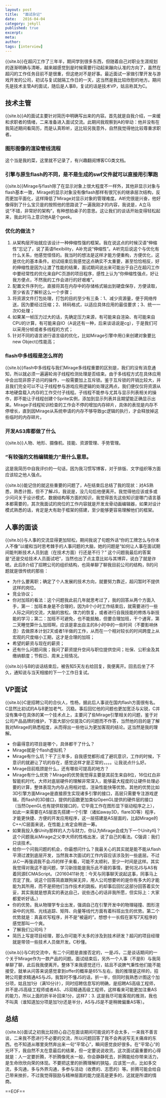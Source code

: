 ```yaml
---
layout: post
title:  "面试杂记"
date:   2016-04-04
category: jekyll
published: true
excerpt: 
meta: 
author: 
tags: [interview]
---
```


{{site.b}}在超闪工作了三年半，期间学到很多东西，但随着自己对职业生涯规划的逐渐明确与清晰，越来越感觉到是时候需要行动起来蹦向认准的方向了，虽然在超闪的工作任务目前不是很重，但这绝对不是好事。最近面试一家做引擎开发与游戏开发的公司，初试与复试就隔工作日的一天，这当然是我比较欣慰的地方。期间先是技术主管A的面试，随后是人事B，复试的话是技术VP，姑且称其为C。

## 技术主管
{{site.b}}A的面试主要针对简历中明确写出来的内容。首先就是自我介绍，一来缓和求职者的情绪，二来准备进入面试交流。此期间我观察到A的举动：他并没有在我简述期间看简历，而是认真聆听，这比较另我意外，自然我觉得他比较尊重求职者。

### 图形图像的渲染管线流程
这个当是我的菜，这里就不记录了，有兴趣翻阅博客CG类文档。

### 引擎与原生flash的不同，是不是生成的swf文件就可以直接用引擎跑
{{site.b}}Mirage与flash除了在显示对象上很大程度不一样外，其他非显示对象与flash基本一致，Mirage的显示对象没有像flash那样有很冗长的继承层次结构，反而更加平面化，这样降低了Mirage对显示对象的管理难度。A听完很是兴奋，他好像得到了什么宝贝是的按照他的思路说了一遍我刚才的内容，我说是，A立马说“不错，非常好的架构”，有种想拍桌子的意思。这让我们的谈话开始变得轻松起来，我此时马上意识他A是个geek。

### 优化的做法？
1. 从架构层开始就应该设计一种伸缩性强的框架。我在说这点的时候汉语“伸缩性”忘记了，说了英语flexibility，A补充说“伸缩性”。A听完后说这个与优化有什么关系，他感觉怪怪的。我当时的想法是这样才能方便重构，方便优化，这是优化的基本条件。初试结束后我感觉这点确实不太重要，甚至恰恰相反，好的伸缩性是因为让渡了性能的结果，面试期间说出来可能出于自己在超闪工作中要经常性的优化来自PC页游的项目程序，感性上认为“你伸缩性强点，好让我方便点，不然我的工作会进行的好艰难”。
2. 配置文件序列化，直接将其在内存中的存储格式输出到硬盘保存，方便读取，至少省去了解析这么一个步骤；
3. 将资源文件打包处理，打包的目的至少有三条：1、减少资源量，便于网络传送，因为要经过压缩；2、转码格式，以适应具体应用的最佳要求；3、统一一次IO处理；
4. 如果某一帧压力过大的话，先确定压力来源，有可能来自渲染、有可能来自CPU的计算，有可能来自IO（A说还有一种，后来谈话说是cg），于是我们可以采用分帧或者多线程的方式；
5. 针对不同的语言进行语言级的优化，比如Mirage引擎中用{}来创建对象要比new Object()性能高；

### flash中多线程是怎么样的
{{site.b}}flash中多线程与我们Mirage多线程重要的区别是，我们的没有消息通知，所以就必须一遍遍轮询子线程检测处理是否结束。由于多线程方式在具体应用中会出现非原子访问的操作，一般需要加上互斥锁。鉴于互斥锁的开销比较大，并且我们完全可以不让子线程参与游戏应用逻辑的处理这两点，我们便仅仅将资源从本地硬盘载入内存的工作交付子线程。子线程不能参与尤其与显示列表相关的操作，即不能让子线程创建个Sprite实例，添加到显示列表并且期望能正确显示出来。Mirage子线程轮训检查的工作会不停的增加内存碎片，具体的表现是内存不停增长，直到因Mirage从系统申请的内存不够导致gc逻辑的执行，才会释放掉这些临时的内存碎片。

### 开发AS3库都做了什么
{{site.b}}人物、地形、摄像机、技能、资源管理、手势管理。

### “有较强的文档编辑能力”是什么意思。
这是我简历中自我评价的一句话，因为我习惯写博客，对于排版、文字组织等方面应该较之他人强点。

{{site.b}}能记住的就这些重要的问题了，A在结束后总结了我的现状：对AS熟悉，熟悉计图，但不了解JS，我说是，没几句后他便离开。我觉得他应该或多或少问问关于设计模式、数据结构等方面的知识，我觉得首先这些知识是哪门语言基本都需要的，其次我面试的岗位的工作内容就是开发龙骨动画编辑器，如果对设计模式熟悉的话，肯定是大有助于框架的搭建，至少能够更容易理解他们的框架。

## 人事的面谈
{{site.b}}与人事的交流显得更加轻松，期间我说了句题外话“你的工牌怎么与你本人不像”以缓和当时思考棘手的人事问题的大脑，她的问题是“如何让人事在面试期间能判断技术人员到底（在技术方面）行还是不行？” 这个问题我最后的答案是“还是交给技术人员面试吧”，当然也出了点主意比如与其博弈，说白了就是诈唬。此后B介绍了招聘公司的组织结构，也简单聊了聊我目前公司的结构，B的问题就是很传统的那些：

* 为什么要离职；确定了个人发展的技术方向，就要努力靠近，超闪暂时不提供这样的岗位。
* 竞业协议；
* 你对加班的看法：这个问题我此前几年就思考过了，我的回答从两个方面入手，第一：加班本身是不合理的，因为8个小时工作结束后，就需要进行一些人际之间的交流，大脑的放松，体力的恢复，或者进行自我技能的修炼与新技能的学习；第二：加班不可避免，也不能抵触，但要合理加班，干个通宵，第二天睡觉算什么加班啊，应该是拿出自主的8小时中的一些时间（不要影响休息）去做原本计划2天或者1半做的工作，从而在一个相对较长的时间跨度上从宏观的尺度缩小工期，这才是合理的加班；
* 希望的薪资与现在的薪资；
* 还有什么问题问我；我问了薪资提升空间与职位提供空间；社保、公积金及其缴纳额度；节假日、周末上班情况。

{{site.b}}与B的谈话结束后，被告知5天左右给回复，我便离开。回去后坐了不久，通知说与当天相接的下一个工作日复试。

## VP面试
{{site.b}}C是招聘公司的合伙人，性杨，据此后人事说在国内flash方面很有名。C显然比初试的A与B更加老气、沉稳。事后回忆他的问题也更加宽泛与尖锐，C并没有集中在具体的某一个技术点上，主要问了些Mirage引擎相关的问题，鉴于对公司产品品牌的维护，下面大部分仅提及C的问题而不作答，当然他的目的是了解我对Mirage的熟悉程度，从而得出一些他认为更加客观的结论。这当然是我的理解。

* 你最得意的项目是哪个，具体都干了什么？
* Mirage就是个flash虚拟机？
* Mirage有什么坑？干了三年多，自我感觉都形成了避坑意识，工作的时候，下意识的就避让了坑的存在，感觉这样才是正常的，。。。让我说点什么好。
* Mirage目前瓶颈是什么，还有哪些可提高的地方？
* Mirage有什么优势？Mirage的优势我觉得主要是其前生来自8位，16位红白非智能机时代，大师对底层硬件的理解非常深入，能够最大程度的让硬件处理必要的计算，整体表现为内存占用相对低，渲染性能快等优势。其他的优势比如3D引擎方面Mirage是直接原生实现诸多引擎的接口，高层只需要专注游戏逻辑，而flash的3D接口，提供的函数更加类似OpenGL提供的硬件层的接口（当然OpenGL也有提供软接口的，它毕竟工作在图形显下驱动程序之上），如此一来需要在AS层首先搭建一个引擎（诸如away3D，flare3D等）程序，才能更快捷、方便的开发应用程序，这一层搭建是AS层面的，比起Mirage的C++/C层面来说，在性能上肯定会稍逊一筹。
* 如果我投入像Unity那样的人力与财力，你认为Mirage会成为下一个Unity吗？这个问题我从Mirage之父李大师的性格出发，说了自己的看法。C强调：我们只谈技术。
* 给你一个问我问题的机会，你最想问什么？我最关心的其实就是能不能从flash平滑过渡到底层开发，当然我本次面试的工作内容应该涉及到一些底层。不过从C一再强调我不会JS的样子来看，可能不太顺利，至少一时间是这样。其实我觉得对我这不是问题，学习新技能是我乐此不疲的事情，更何况JS与AS有着同源ECMAScript。（20160411补充：今天与同事聊天说起这事，同事马上否定了我，说这个回答简直跟狗屎无异，用人公司想要听的是你有多大的才能能为其所用，而不是把他们当作技术的跳板。的却事后回忆这部分回答着实欠妥，其实我就是想真实的表达自己，说些违心的话非我所愿，但实际上：大家都爱听好话。）
* 你的优势。我从物理学专业出发，强调自己在引擎开发中的物理碰撞、图形渲染中的光照、光线追踪、矩阵、向量等线代方面有着科班出生的优势。第二个优势就是：真喜欢写程序，并不是“被逼的”。想想十一长假在家写7天程序的感觉那叫一个爽。
* 了解我们公司吗？
* 简历上写是项目经理，那么你可能不太多的涉及到技术研发？超闪的项目经理就是带领一些技术人员做开发。C秒懂。

{{site.b}}与C的交流中，有二个问题是直接否定的，一是JS，二是谈话期间的一个关于Mirage作为一款产品的问题。面试结束后，另外一个人事（不是B）与我简单聊了聊，此后我我便离开。整体下来我感觉还行，姑且不说脾气秉性他们能不能接受，就单从问答来说感觉拿到offer的概率是65%左右，我的推理是这样的，招聘公司要求精通AS与JS，我暂时不懂JS的话，折一半，但同时我熟悉计图这个加分项，姑且加1分（满10分计），同时招聘信息写的明确，是招聘AS高级工程师，并不是JS高级工程师或者AS、JS双精通高级工程师，这样看来可能更加注重AS的能力，所以上面的折半补回来1分，这样7：3. 这是我尽可能客观的推测，我也不叫真（谁知道加分项是加1分还是半分，AS与JS是不是稍微偏重AS等）。


## 总结
{{site.b}}面试之初我比较担心自己在面谈期间可能说的不会太多，一来我不善言谈，二来我不愿进行不必要的交流，所以问题回答了我不会再说写无关痛痒的东西。也不知道从哪里突然奔出来一句“平常心”，瞬间感觉良好很多。在“平常心”的光环下，我自然不太在意最后的结果，但一定要说说收货。这次面试最重要的心得就是：人一定要折腾，不折腾像死水一般，你会静静死去，折腾能给你带来活力，是生命欣欣向荣的体现。不要把这里的折腾理解的狭隘，应该宽一点，比如多交流，多沟通，多与外界沟通，多参与活动（收费的、志愿的）等。折腾可能会给自己带来挫折，不过我觉得鼓励与精神层面的能力提高是更多的，这就是所谓的情商。










==EOF==




